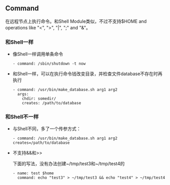 ## Command

在远程节点上执行命令。和Shell Module类似，不过不支持$HOME and operations like "<", ">", "|", ";" and "&"。

### 和Shell一样
* 像Shell一样调用单条命令
  ```
  - command: /sbin/shutdown -t now
  ```

* 和Shell一样，可以在执行命令钱改变目录，并检查文件database不存在时再执行
  ```
  - command: /usr/bin/make_database.sh arg1 arg2
    args:
      chdir: somedir/
      creates: /path/to/database
  ```

### 和Shell不一样

* 与Shell不同，多了一个传参方式：
  ```
  - command: /usr/bin/make_database.sh arg1 arg2 creates=/path/to/database
  ```
* 不支持&&和>>

  下面的写法，没有办法创建~/tmp/test3和~/tmp/test4的
  ```
  - name: test $home
    command: echo "test3" > ~/tmp/test3 && echo "test4" > ~/tmp/test4
  ```
